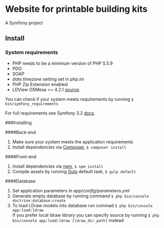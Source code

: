 # Website for printable building kits
A Symfony project 

## Install

### System requirements
* PHP needs to be a minimum version of PHP 5.5.9
* PDO
* SOAP
* *date.timezone* setting set in *php.ini*
* PHP Zip Extension enabled
* LDView OSMesa >= 4.2.1 [source](https://tcobbs.github.io/ldview/).

You can check if your system meets requirements by running `$ bin/symfony_requirements`

For full requirements see Symfony 3.2 [docs](http://symfony.com/doc/3.2/reference/requirements.html).

###Installing  
   
####Back-end
1. Make sure your system meets the application requirements
2. Install dependencies via [Composer](https://getcomposer.org/), `$ composer install`

####Front-end
1. Install dependencies via [npm](https://www.npmjs.com/), `$ npm install`
2. Compile assets by running [Gulp](http://gulpjs.com/) default task, `$ gulp default`

####Database
1. Set application parameters in *app/config/parameters.yml*
2. Generate empty database by running command `$ php bin/console doctrine:database:create`    
3. To load LDraw models into database run commad `$ php bin/console app:load:ldraw`  
     If you prefer local ldraw library you can specify source by running `$ php bin/console app:load:ldraw [ldraw_dir_path]` instead
